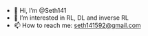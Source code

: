 - 👋 Hi, I’m @Seth141
- 👀 I’m interested in RL, DL and inverse RL
- 📫 How to reach me: seth141592@gmail.com

<!---
Seth141/Seth141 is a ✨ special ✨ repository because its `README.md` (this file) appears on your GitHub profile.
You can click the Preview link to take a look at your changes.
--->
